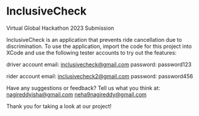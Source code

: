 # InclusiveCheck
Virtual Global Hackathon 2023 Submission

InclusiveCheck is an application that prevents ride cancellation due to discrimination. To use the application, import the code for this project into XCode and use the following tester accounts to try out the features:

driver account
email: inclusivecheck@gmail.com 
password: password123

rider account
email: inclusivecheck2@gmail.com
password: password456

Have any suggestions or feedback? Tell us what you think at:
nagireddyisha@gmail.com
neha9nagireddy@gmail.com

Thank you for taking a look at our project!

